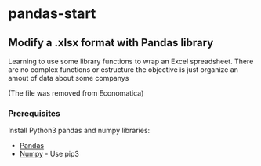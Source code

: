 # pandas-start
## Modify a .xlsx format with Pandas library
Learning to use some library functions to wrap an Excel spreadsheet. There are no complex functions or estructure the objective is just organize an amout of data about some companys

(The file was removed from Economatica)

### Prerequisites

Install Python3 pandas and numpy libraries:

* [Pandas](https://pandas.pydata.org/pandas-docs/stable/install.html)
* [Numpy](https://pypi.org/project/numpy/) - Use pip3

